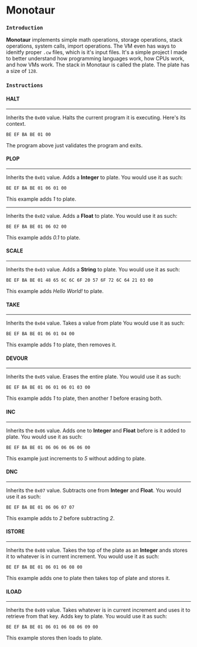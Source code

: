 # Monotaur
### `Introduction`
**Monotaur** implements simple math operations, storage operations, stack operations, system calls, import operations. The VM even has ways to idenitfy proper `.cw` files, which is it's input files. It's a simple project I made to better understand how programming languages work, how CPUs work, and how VMs work. The stack in Monotaur is called the plate. The plate has a size of `128`. 

### `Instructions`
#### HALT
--------------------- 
Inherits the `0x00` value. Halts the current program it is executing. Here's its context.
```
BE EF BA BE 01 00
```
The program above just validates the program and exits. 

#### PLOP
---------------------
Inherits the `0x01` value. Adds a **Integer** to plate. You would use it as such:
```
BE EF BA BE 01 06 01 00
``` 
This example adds *1* to plate. 

---------------------
Inherits the `0x02` value. Adds a **Float** to plate. You would use it as such:
```
BE EF BA BE 01 06 02 00
``` 
This example adds *0.1* to plate. 

#### SCALE
---------------------
Inherits the `0x03` value. Adds a **String** to plate. You would use it as such:
```
BE EF BA BE 01 48 65 6C 6C 6F 20 57 6F 72 6C 64 21 03 00
``` 
This example adds *Hello World!* to plate. 

#### TAKE
---------------------
Inherits the `0x04` value. Takes a value from plate You would use it as such:
```
BE EF BA BE 01 06 01 04 00
``` 
This example adds *1* to plate, then removes it.

#### DEVOUR
---------------------
Inherits the `0x05` value. Erases the entire plate. You would use it as such:
```
BE EF BA BE 01 06 01 06 01 03 00
``` 
This example adds *1* to plate, then another *1* before erasing both. 

#### INC
---------------------
Inherits the `0x06` value. Adds one to **Integer** and **Float** before is it added to plate. You would use it as such:
```
BE EF BA BE 01 06 06 06 06 06 00
``` 
This example just increments to *5* without adding to plate.

#### DNC
---------------------
Inherits the `0x07` value. Subtracts one from **Integer** and **Float**. You would use it as such:
```
BE EF BA BE 01 06 06 07 07
``` 
This example adds to *2* before subtracting *2*.

#### ISTORE
---------------------
Inherits the `0x08` value. Takes the top of the plate as an **Integer** ands stores it to whatever is in current increment. You would use it as such:
```
BE EF BA BE 01 06 01 06 08 00
``` 
This example adds one to plate then takes top of plate and stores it. 

#### ILOAD
---------------------
Inherits the `0x09` value. Takes whatever is in current increment and uses it to retrieve from that key. Adds key to plate. You would use it as such:
```
BE EF BA BE 01 06 01 06 08 06 09 00 
``` 
This example stores then loads to plate. 


